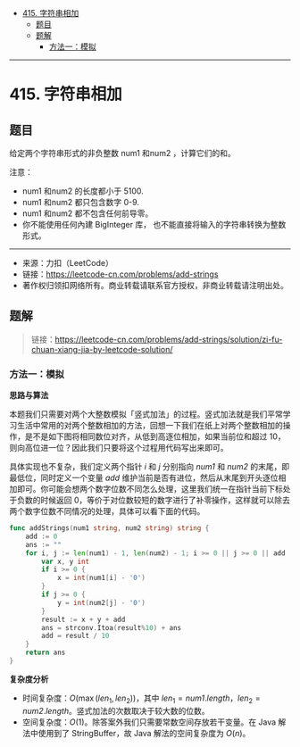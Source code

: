 - [415. 字符串相加](#415-字符串相加)
  - [题目](#题目)
  - [题解](#题解)
    - [方法一：模拟](#方法一模拟)

------------------------------

# 415. 字符串相加

## 题目

给定两个字符串形式的非负整数 num1 和num2 ，计算它们的和。

注意：

- num1 和num2 的长度都小于 5100.
- num1 和num2 都只包含数字 0-9.
- num1 和num2 都不包含任何前导零。
- 你不能使用任何內建 BigInteger 库， 也不能直接将输入的字符串转换为整数形式。

--------------------

- 来源：力扣（LeetCode）
- 链接：https://leetcode-cn.com/problems/add-strings
- 著作权归领扣网络所有。商业转载请联系官方授权，非商业转载请注明出处。


## 题解

> 链接：https://leetcode-cn.com/problems/add-strings/solution/zi-fu-chuan-xiang-jia-by-leetcode-solution/

### 方法一：模拟

**思路与算法**

本题我们只需要对两个大整数模拟「竖式加法」的过程。竖式加法就是我们平常学习生活中常用的对两个整数相加的方法，回想一下我们在纸上对两个整数相加的操作，是不是如下图将相同数位对齐，从低到高逐位相加，如果当前位和超过 10，则向高位进一位？因此我们只要将这个过程用代码写出来即可。

具体实现也不复杂，我们定义两个指针 $i$ 和 $j$ 分别指向 $\textit{num1}$ 和 $\textit{num2}$ 的末尾，即最低位，同时定义一个变量 $\textit{add}$ 维护当前是否有进位，然后从末尾到开头逐位相加即可。你可能会想两个数字位数不同怎么处理，这里我们统一在指针当前下标处于负数的时候返回 0，等价于对位数较短的数字进行了补零操作，这样就可以除去两个数字位数不同情况的处理，具体可以看下面的代码。

```go
func addStrings(num1 string, num2 string) string {
    add := 0
    ans := ""
    for i, j := len(num1) - 1, len(num2) - 1; i >= 0 || j >= 0 || add != 0; i, j = i - 1, j - 1 {
        var x, y int
        if i >= 0 {
            x = int(num1[i] - '0')
        }
        if j >= 0 {
            y = int(num2[j] - '0')
        }
        result := x + y + add
        ans = strconv.Itoa(result%10) + ans
        add = result / 10
    }
    return ans
}
```

**复杂度分析**

- 时间复杂度：$O(\max(\textit{len}_1,\textit{len}_2))$，其中 $\textit{len}_1=\textit{num1}.\textit{length}$，$\textit{len}_2=\textit{num2}.\textit{length}$。竖式加法的次数取决于较大数的位数。
- 空间复杂度：$O(1)$。除答案外我们只需要常数空间存放若干变量。在 Java 解法中使用到了 StringBuffer，故 Java 解法的空间复杂度为 $O(n)$。
